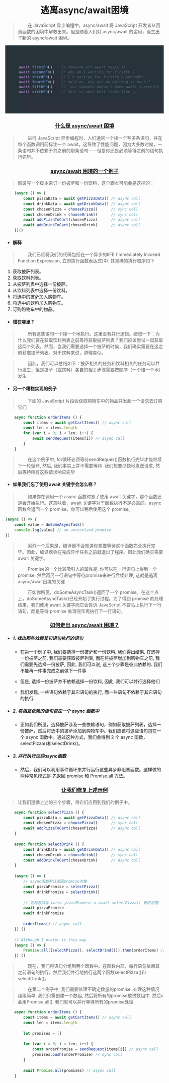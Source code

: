 <h1 align="center">逃离async/await困境</h1>

> &#160; &#160; &#160; &#160; 在 JavaScript 异步编程中，async/await 将 JavaScript 开发者从回调函数的困境中解救出来。但是随着人们对 async/await 的滥用，诞生出了新的 async/await 困境。
<img src="./img/async_await困境.jpg" />

<h3 align="center"><u>什么是 async/await 困境</u></h3>  

> &nbsp; &nbsp; &nbsp; &nbsp; 进行 JavaScript 异步编程时，人们通常一个接一个写多条语句，并在每个函数调用前标注一个 await。这导致了性能问题，因为大多数时候，一条语句并不依赖于其之前的那条语句——但是你还是必须等待之前的语句执行完毕。


<h3 align="center"><u>async/await 困境的一个例子</u></h3>  

> 假设写一个脚本来订一份披萨和一份饮料，这个脚本可能会是这样的：
```js
    (async () => {
        const pizzaData = await getPizzaData() // async call
        const drinkData = await getDrinkData() // async call
        const chosenPizza = choosePizza()      // sync call
        const chosenDrink = chooseDrink()      // sync call
        await addPizzaToCart(chosenPizza)      // async call
        await addDrinkToCart(chosenDrink)      // async call
    })()
```


- #### 解释
> &nbsp; &nbsp; &nbsp; &nbsp; 我们已经将我们的代码包括在一个异步的IIFE (Immediately Invoked Function Expression, 立即执行函数表达式)中. 其准确的执行顺序如下
1. 获取披萨列表。
2. 获取饮料列表。
3. 从披萨列表中选择一份披萨。
4. 从饮料列表中选择一份饮料。
5. 将选中的披萨加入购物车。
6. 将选中的饮料加入购物车。
7. 订购购物车中的物品。


- #### 错在哪里 ?
> &nbsp; &nbsp; &nbsp; &nbsp; 所有这些语句一个接一个地执行。这里没有并行逻辑。细想一下：为什么我们要在获取饮料列表之前等待获取披萨列表？我们应该尝试一起获取这两个列表。然而，当我们需要选择一个披萨的时候，我们确实需要在这之前获取披萨列表。对于饮料来说，道理类似。  

> &nbsp; &nbsp; &nbsp; &nbsp; 因此，我们可以总结如下：披萨相关的任务和饮料相关的任务可以并行发生，但是披萨（或饮料）各自的相关步骤需要按顺序（一个接一个地）发生


- #### 另一个糟糕实现的例子

> &nbsp; &nbsp; &nbsp; &nbsp; 下面的 JavaScript 片段会获取购物车中的物品并发起一个请求去订购它们
```js
    async function orderItems () {
        const items = await getCartItems() // async call
        const len = items.length
        for (var i = 0; i < len; i++) {
            await sendRequest(items[i]) // async call
        }
    }
```
> &nbsp; &nbsp; &nbsp; &nbsp; 在这个例子中, for循环必须等待sendReques()函数执行完毕才能继续下一轮循环, 然后, 我们事实上并不需要等待. 我们想要尽快地发送请求, 然后等待所有这些请求响应完毕


- #### 如果我们忘了使用 await 关键字会怎么样？

> &nbsp; &nbsp; &nbsp; &nbsp; 如果你在调用一个 async 函数时忘了使用 await 关键字，那个函数还是会开始执行。这意味着，await 关键字对于函数执行不是必需的。async 函数会返回一个 promise，你可以稍后使用这个 promise。  
```js
(async () => {
    const value = doSomeAsyncTask()
    console.log(value) // an unresolved promise
})
```
> &nbsp; &nbsp; &nbsp; &nbsp; 另外一个后果是，编译器不会知道你想要等待这个函数完全执行完毕。因此，编译器会在完成异步任务之前就退出了程序。因此我们确实需要 await 关键字。

> &nbsp; &nbsp; &nbsp; &nbsp; Promise的一个比较吸引人的属性是, 你可以在一行语句上得到一个promise, 然后再另一行语句中等待promise来进行后续处理, 这就是逃离async/await困境的关键

> &nbsp; &nbsp; &nbsp; &nbsp; 正如你所见，doSomeAsyncTask()返回了一个 promise。在这个点上，doSomeAsyncTask()已经开始了执行过程。为了得到 promise 的处理结果，我们使用 await 关键字而它会告诉 JavaScript 不要马上执行下一行语句，而是等待 promise 处理完毕再执行下一行语句。  


<h3 align="center"><u>如何走出 async/await 困境？</u></h3>

- ##### 1. 找出那些依赖其它语句执行的语句

    - 在第一个例子中, 我们要选择一份披萨和一份饮料, 我们得出结果, 在选择一份披萨之前, 我们需要获取披萨列表, 而在将披萨增加到购物车之前, 我们需要先选择一份披萨, 因此, 我们可以说, 这三个步骤是彼此依赖的. 我们不能再一件事完成之前做下一件事

    - 但是, 选择一份披萨并不依赖选择一份饮料, 因此, 我们可以并行选择他们
    
    - 我们发现, 一些语句依赖于其它语句的执行, 而一些语句不依赖于其它语句的执行.

- ##### 2. 将相互依赖的语句包在一个 async 函数中

    - 正如我们所见，选择披萨涉及一些依赖语句，例如获取披萨列表，选择一份披萨，然后将选中的披萨添加到购物车中。我们应该将这些语句包在一个 async 函数中。通过这种方式，我们会得到 2 个 async 函数，selectPizza()和selectDrink()。

- ##### 3. 并行执行这些async函数

    - 然后，我们可以利用事件循环来并行运行这些异步非阻塞函数。这样做的两种常见模式是 先返回 promise 和 Promise.all 方法。


<h3 align="center"><u>让我们修复上述示例</u></h3>

> 让我们遵循上述的三个步骤，将它们应用到我们的例子中。
```js
    async function selectPizza () {
        const pizzaData = await getPizzaData() // async call
        const chosenPizza = choosePizza()      // sync call
        await addPizzaToCart(chosenPizza)      // async call
    }

    async function selectDrink () {
        const drinkData = await getDrinkData() // async call
        const chosenDrink = chooseDrink()      // sync call
        const addDrinkToCart(chosenDrink)      // async call
    }

    (async () => {
        // async函数默认返回promise对象
        const pizzaPromise = selectPizza()
        const drinkPromise = selectDrink()

        // 这种写法与 const pizzaPromise = await selectPizza() 有区别喔
        await pizzaPromise
        await drinkPromise

        orderItems() // async call
    }) ()

    // Although I prefer it this way
    (async () => {
        Promise.all([selectPizza(), selectDrind()]).then(orderItems) // async call
    }) ()
```
> &nbsp; &nbsp; &nbsp; &nbsp; 现在，我们将语句分组到两个函数中。在函数内部，每行语句依赖其之前语句的执行。然后我们并行地执行这两个函数selectPizza()和selectDrink()。


> &nbsp; &nbsp; &nbsp; &nbsp; 在第二个例子中, 我们需要处理不确定数量的promise. 处理这种情况超级简单, 我们只需创建一个数组, 然后将所有的promise放进数组中, 然后s会用Promise.all(), 我们就可以并行等待所有的promise处理.
```js
    async function orderItems () {
        const items = await getCartItems() // async call
        const len = items.length

        let promises = []

        for (var i = 0; i < len; i++) {
            const orderPromise = sendRequest(items[i]) // async call
            promises.push(orderPromise) // sync call
        }

        await Promise.all(promises) // async call
    }
```
